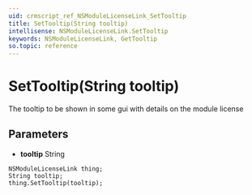 ```yaml
---
uid: crmscript_ref_NSModuleLicenseLink_SetTooltip
title: SetTooltip(String tooltip)
intellisense: NSModuleLicenseLink.SetTooltip
keywords: NSModuleLicenseLink, GetTooltip
so.topic: reference
---
```


# SetTooltip(String tooltip)

The tooltip to be shown in some gui with details on the module license

## Parameters

* **tooltip** String

```crmscript
NSModuleLicenseLink thing;
String tooltip;
thing.SetTooltip(tooltip);
```


